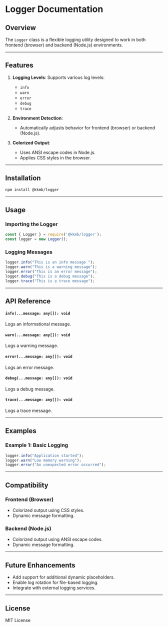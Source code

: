 # Logger Documentation

## Overview
The `Logger` class is a flexible logging utility designed to work in both frontend (browser) and backend (Node.js) environments. 

---

## Features

1. **Logging Levels**: Supports various log levels:
   - `info`
   - `warn`
   - `error`
   - `debug`
   - `trace`

2. **Environment Detection**:
   - Automatically adjusts behavior for frontend (browser) or backend (Node.js).


3. **Colorized Output**:
   - Uses ANSI escape codes in Node.js.
   - Applies CSS styles in the browser.

---

## Installation
```bash
npm install @kkmb/logger
```

---

## Usage

### Importing the Logger
```javascript
const { Logger } = require('@kkmb/logger');
const logger = new Logger();
```

### Logging Messages
```javascript
logger.info("This is an info message ");
logger.warn("This is a warning message");
logger.error("This is an error message");
logger.debug("This is a debug message");
logger.trace("This is a trace message");
```

---

## API Reference


#### `info(...message: any[]): void`
Logs an informational message.

#### `warn(...message: any[]): void`
Logs a warning message.

#### `error(...message: any[]): void`
Logs an error message.

#### `debug(...message: any[]): void`
Logs a debug message.

#### `trace(...message: any[]): void`
Logs a trace message.

---

## Examples

### Example 1: Basic Logging
```javascript
logger.info("Application started");
logger.warn("Low memory warning");
logger.error("An unexpected error occurred");
```


---

## Compatibility

### Frontend (Browser)
- Colorized output using CSS styles.
- Dynamic message formatting.

### Backend (Node.js)
- Colorized output using ANSI escape codes.
- Dynamic message formatting.

---

## Future Enhancements
- Add support for additional dynamic placeholders.
- Enable log rotation for file-based logging.
- Integrate with external logging services.

---

## License
MIT License

